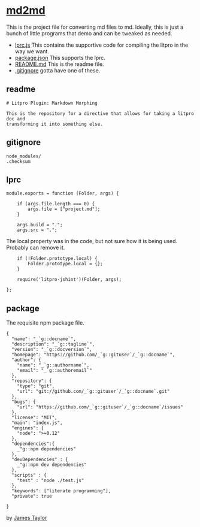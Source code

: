# [md2md](# "version: 0.1.0; modifying md files")

This is the project file for converting md files to md. Ideally, this is just
a bunch of little programs that demo and can be tweaked as needed. 

* [lprc.js](#lprc "save:") This contains the supportive code for compiling the
  litpro in the way we want.
* [package.json](#package "save:") This supports the lprc.
* [README.md](#readme "save:") This is the readme file. 
* [.gitignore](#gitignore "save:") gotta have one of these. 

## readme

    # Litpro Plugin: Markdown Morphing

    This is the repository for a directive that allows for taking a litpro doc and
    transforming it into something else. 

    

## gitignore

    node_modules/
    .checksum
    

## lprc

    module.exports = function (Folder, args) {

        if (args.file.length === 0) {
            args.file = ["project.md"];
        }

        args.build = ".";
        args.src = ".";

The local property was in the code, but not sure how it is being used.
Probably can remove it. 

        if (!Folder.prototype.local) {
            Folder.prototype.local = {};
        }

        require('litpro-jshint')(Folder, args);
        
    };    

## package

The requisite npm package file. 

    {
      "name": "_`g::docname`",
      "description": "_`g::tagline`",
      "version": "_`g::docversion`",
      "homepage": "https://github.com/_`g::gituser`/_`g::docname`",
      "author": {
        "name": "_`g::authorname`",
        "email": "_`g::authoremail`"
      },
      "repository": {
        "type": "git",
        "url": "git://github.com/_`g::gituser`/_`g::docname`.git"
      },
      "bugs": {
        "url": "https://github.com/_`g::gituser`/_`g::docname`/issues"
      },
      "license": "MIT",
      "main": "index.js",
      "engines": {
        "node": ">=0.12"
      },
      "dependencies":{
        _"g::npm dependencies"
      },
      "devDependencies" : {
        _"g::npm dev dependencies"
      },
      "scripts" : { 
        "test" : "node ./test.js"
      },
      "keywords": ["literate programming"],
      "private": true

    }


by [James Taylor](https://github.com/jostylr "npminfo: jostylr@gmail.com ; 
    deps: commonmark 0.25.1;
    dev: litpro 0.12.1,litpro-jshint 0.2.1")
